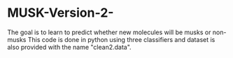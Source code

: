 # MUSK-Version-2-
The goal is to learn to predict whether new molecules will be musks or non-musks
This code is done in python using three classifiers and dataset is also provided with the name "clean2.data".
